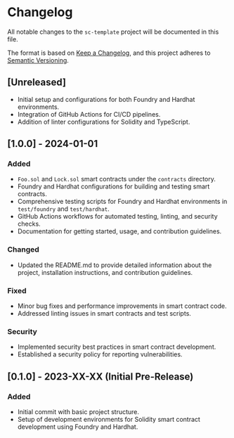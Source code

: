 # Changelog

All notable changes to the `sc-template` project will be documented in this file.

The format is based on [Keep a Changelog](https://keepachangelog.com/en/1.0.0/), and this project adheres to [Semantic Versioning](https://semver.org/spec/v2.0.0.html).

## [Unreleased]

- Initial setup and configurations for both Foundry and Hardhat environments.
- Integration of GitHub Actions for CI/CD pipelines.
- Addition of linter configurations for Solidity and TypeScript.

## [1.0.0] - 2024-01-01

### Added

- `Foo.sol` and `Lock.sol` smart contracts under the `contracts` directory.
- Foundry and Hardhat configurations for building and testing smart contracts.
- Comprehensive testing scripts for Foundry and Hardhat environments in `test/foundry` and `test/hardhat`.
- GitHub Actions workflows for automated testing, linting, and security checks.
- Documentation for getting started, usage, and contribution guidelines.

### Changed

- Updated the README.md to provide detailed information about the project, installation instructions, and contribution guidelines.

### Fixed

- Minor bug fixes and performance improvements in smart contract code.
- Addressed linting issues in smart contracts and test scripts.

### Security

- Implemented security best practices in smart contract development.
- Established a security policy for reporting vulnerabilities.

## [0.1.0] - 2023-XX-XX (Initial Pre-Release)

### Added

- Initial commit with basic project structure.
- Setup of development environments for Solidity smart contract development using Foundry and Hardhat.
